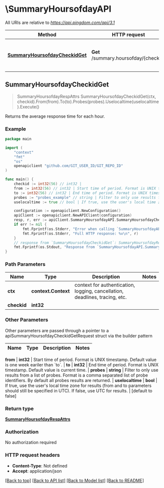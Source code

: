 # \SummaryHoursofdayAPI

All URIs are relative to *https://api.pingdom.com/api/3.1*

Method | HTTP request | Description
------------- | ------------- | -------------
[**SummaryHoursofdayCheckidGet**](SummaryHoursofdayAPI.md#SummaryHoursofdayCheckidGet) | **Get** /summary.hoursofday/{checkid} | Returns the average response time for each hour.



## SummaryHoursofdayCheckidGet

> SummaryHoursofdayRespAttrs SummaryHoursofdayCheckidGet(ctx, checkid).From(from).To(to).Probes(probes).Uselocaltime(uselocaltime).Execute()

Returns the average response time for each hour.



### Example

```go
package main

import (
	"context"
	"fmt"
	"os"
	openapiclient "github.com/GIT_USER_ID/GIT_REPO_ID"
)

func main() {
	checkid := int32(56) // int32 | 
	from := int32(56) // int32 | Start time of period. Format is UNIX timestamp. Default value is one week eariler than `to`. (optional)
	to := int32(56) // int32 | End time of period. Format is UNIX timestamp. Default value is current time. (optional)
	probes := "probes_example" // string | Filter to only use results from a list of probes. Format is a comma separated list of probe identifiers. By default all probes results are returned. (optional)
	uselocaltime := true // bool | If true, use the user's local time zone for results (from and to parameters should still be specified in UTC). If false, use UTC for results. (optional) (default to false)

	configuration := openapiclient.NewConfiguration()
	apiClient := openapiclient.NewAPIClient(configuration)
	resp, r, err := apiClient.SummaryHoursofdayAPI.SummaryHoursofdayCheckidGet(context.Background(), checkid).From(from).To(to).Probes(probes).Uselocaltime(uselocaltime).Execute()
	if err != nil {
		fmt.Fprintf(os.Stderr, "Error when calling `SummaryHoursofdayAPI.SummaryHoursofdayCheckidGet``: %v\n", err)
		fmt.Fprintf(os.Stderr, "Full HTTP response: %v\n", r)
	}
	// response from `SummaryHoursofdayCheckidGet`: SummaryHoursofdayRespAttrs
	fmt.Fprintf(os.Stdout, "Response from `SummaryHoursofdayAPI.SummaryHoursofdayCheckidGet`: %v\n", resp)
}
```

### Path Parameters


Name | Type | Description  | Notes
------------- | ------------- | ------------- | -------------
**ctx** | **context.Context** | context for authentication, logging, cancellation, deadlines, tracing, etc.
**checkid** | **int32** |  | 

### Other Parameters

Other parameters are passed through a pointer to a apiSummaryHoursofdayCheckidGetRequest struct via the builder pattern


Name | Type | Description  | Notes
------------- | ------------- | ------------- | -------------

 **from** | **int32** | Start time of period. Format is UNIX timestamp. Default value is one week eariler than &#x60;to&#x60;. | 
 **to** | **int32** | End time of period. Format is UNIX timestamp. Default value is current time. | 
 **probes** | **string** | Filter to only use results from a list of probes. Format is a comma separated list of probe identifiers. By default all probes results are returned. | 
 **uselocaltime** | **bool** | If true, use the user&#39;s local time zone for results (from and to parameters should still be specified in UTC). If false, use UTC for results. | [default to false]

### Return type

[**SummaryHoursofdayRespAttrs**](SummaryHoursofdayRespAttrs.md)

### Authorization

No authorization required

### HTTP request headers

- **Content-Type**: Not defined
- **Accept**: application/json

[[Back to top]](#) [[Back to API list]](../README.md#documentation-for-api-endpoints)
[[Back to Model list]](../README.md#documentation-for-models)
[[Back to README]](../README.md)

